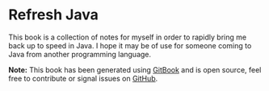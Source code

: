 # Refresh Java

This book is a collection of notes for myself in order to rapidly bring me back up to speed in Java. I hope it may be of use for someone coming to Java from another programming language.

**Note:** This book has been generated using [GitBook](http://www.gitbook.io) and is open source, feel free to contribute or signal issues on [GitHub](https://github.com/GitbookIO/javascript).